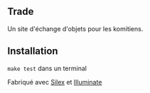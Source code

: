 Trade
----

Un site d'échange d'objets  pour les komitiens.

Installation
----

``make test`` dans un terminal



Fabriqué avec [Silex](http://silex.sensiolabs.com) et
[Illuminate](http://github.com/illuminate/database)

